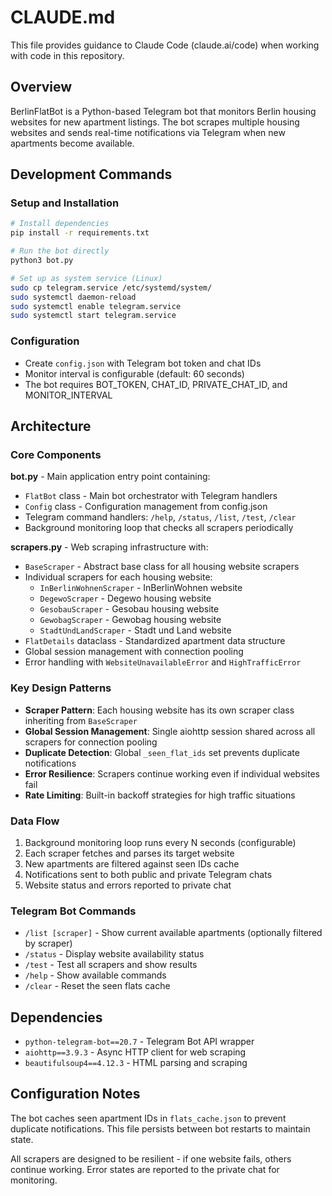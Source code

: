 # CLAUDE.md

This file provides guidance to Claude Code (claude.ai/code) when working with code in this repository.

## Overview

BerlinFlatBot is a Python-based Telegram bot that monitors Berlin housing websites for new apartment listings. The bot scrapes multiple housing websites and sends real-time notifications via Telegram when new apartments become available.

## Development Commands

### Setup and Installation

```bash
# Install dependencies
pip install -r requirements.txt

# Run the bot directly
python3 bot.py

# Set up as system service (Linux)
sudo cp telegram.service /etc/systemd/system/
sudo systemctl daemon-reload
sudo systemctl enable telegram.service
sudo systemctl start telegram.service
```

### Configuration

- Create `config.json` with Telegram bot token and chat IDs
- Monitor interval is configurable (default: 60 seconds)
- The bot requires BOT_TOKEN, CHAT_ID, PRIVATE_CHAT_ID, and MONITOR_INTERVAL

## Architecture

### Core Components

**bot.py** - Main application entry point containing:

- `FlatBot` class - Main bot orchestrator with Telegram handlers
- `Config` class - Configuration management from config.json
- Telegram command handlers: `/help`, `/status`, `/list`, `/test`, `/clear`
- Background monitoring loop that checks all scrapers periodically

**scrapers.py** - Web scraping infrastructure with:

- `BaseScraper` - Abstract base class for all housing website scrapers
- Individual scrapers for each housing website:
  - `InBerlinWohnenScraper` - InBerlinWohnen website
  - `DegewoScraper` - Degewo housing website
  - `GesobauScraper` - Gesobau housing website
  - `GewobagScraper` - Gewobag housing website
  - `StadtUndLandScraper` - Stadt und Land website
- `FlatDetails` dataclass - Standardized apartment data structure
- Global session management with connection pooling
- Error handling with `WebsiteUnavailableError` and `HighTrafficError`

### Key Design Patterns

- **Scraper Pattern**: Each housing website has its own scraper class inheriting from `BaseScraper`
- **Global Session Management**: Single aiohttp session shared across all scrapers for connection pooling
- **Duplicate Detection**: Global `_seen_flat_ids` set prevents duplicate notifications
- **Error Resilience**: Scrapers continue working even if individual websites fail
- **Rate Limiting**: Built-in backoff strategies for high traffic situations

### Data Flow

1. Background monitoring loop runs every N seconds (configurable)
2. Each scraper fetches and parses its target website
3. New apartments are filtered against seen IDs cache
4. Notifications sent to both public and private Telegram chats
5. Website status and errors reported to private chat

### Telegram Bot Commands

- `/list [scraper]` - Show current available apartments (optionally filtered by scraper)
- `/status` - Display website availability status
- `/test` - Test all scrapers and show results
- `/help` - Show available commands
- `/clear` - Reset the seen flats cache

## Dependencies

- `python-telegram-bot==20.7` - Telegram Bot API wrapper
- `aiohttp==3.9.3` - Async HTTP client for web scraping
- `beautifulsoup4==4.12.3` - HTML parsing and scraping

## Configuration Notes

The bot caches seen apartment IDs in `flats_cache.json` to prevent duplicate notifications. This file persists between bot restarts to maintain state.

All scrapers are designed to be resilient - if one website fails, others continue working. Error states are reported to the private chat for monitoring.

